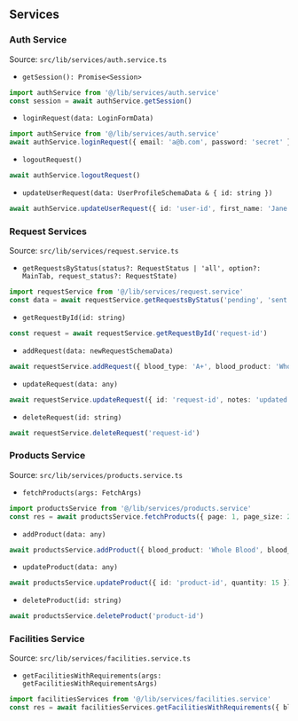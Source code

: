 ## Services

### Auth Service
Source: `src/lib/services/auth.service.ts`

- `getSession(): Promise<Session>`
```ts
import authService from '@/lib/services/auth.service'
const session = await authService.getSession()
```

- `loginRequest(data: LoginFormData)`
```ts
import authService from '@/lib/services/auth.service'
await authService.loginRequest({ email: 'a@b.com', password: 'secret' })
```

- `logoutRequest()`
```ts
await authService.logoutRequest()
```

- `updateUserRequest(data: UserProfileSchemaData & { id: string })`
```ts
await authService.updateUserRequest({ id: 'user-id', first_name: 'Jane', last_name: 'Doe', email: 'jane@example.com', phone: '+15551234567', role: 'staff' })
```

### Request Services
Source: `src/lib/services/request.service.ts`

- `getRequestsByStatus(status?: RequestStatus | 'all', option?: MainTab, request_status?: RequestState)`
```ts
import requestService from '@/lib/services/request.service'
const data = await requestService.getRequestsByStatus('pending', 'sent', 'accepted')
```

- `getRequestById(id: string)`
```ts
const request = await requestService.getRequestById('request-id')
```

- `addRequest(data: newRequestSchemaData)`
```ts
await requestService.addRequest({ blood_type: 'A+', blood_product: 'Whole Blood', quantity_requested: 2, notes: 'urgent', /* ... */ })
```

- `updateRequest(data: any)`
```ts
await requestService.updateRequest({ id: 'request-id', notes: 'updated' })
```

- `deleteRequest(id: string)`
```ts
await requestService.deleteRequest('request-id')
```

### Products Service
Source: `src/lib/services/products.service.ts`

- `fetchProducts(args: FetchArgs)`
```ts
import productsService from '@/lib/services/products.service'
const res = await productsService.fetchProducts({ page: 1, page_size: 20, sort_by: 'created_at', sort_order: 'desc' })
```

- `addProduct(data: any)`
```ts
await productsService.addProduct({ blood_product: 'Whole Blood', blood_type: 'A+', quantity: 10 })
```

- `updateProduct(data: any)`
```ts
await productsService.updateProduct({ id: 'product-id', quantity: 15 })
```

- `deleteProduct(id: string)`
```ts
await productsService.deleteProduct('product-id')
```

### Facilities Service
Source: `src/lib/services/facilities.service.ts`

- `getFacilitiesWithRequirements(args: getFacilitiesWithRequirementsArgs)`
```ts
import facilitiesServices from '@/lib/services/facilities.service'
const res = await facilitiesServices.getFacilitiesWithRequirements({ blood_product: 'Whole Blood', blood_type: 'A+' })
```